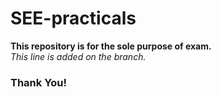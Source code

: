 # SEE-practicals

**This repository is for the sole purpose of exam.**  
*This line is added on the branch.*  

### Thank You!
